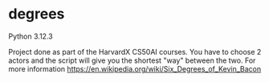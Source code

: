 # degrees

Python 3.12.3
 
Project done as part of the HarvardX CS50AI courses. You have to choose 2 actors and the script will give you the shortest "way" between the two. For more information https://en.wikipedia.org/wiki/Six_Degrees_of_Kevin_Bacon
